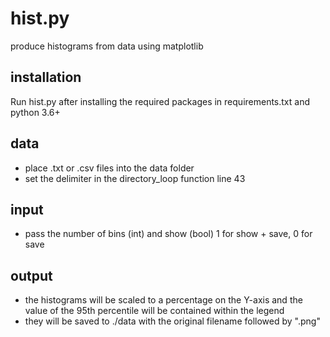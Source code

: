 # hist.py
produce histograms from data using matplotlib

## installation
Run hist.py after installing the required packages in requirements.txt and python 3.6+

## data
- place .txt or .csv files into the data folder
- set the delimiter in the directory_loop function line 43

## input
- pass the number of bins (int) and show (bool) 1 for show + save, 0 for save

## output 
- the histograms will be scaled to a percentage on the Y-axis and the value of the 95th percentile will be contained within the legend
- they will be saved to ./data with the original filename followed by ".png"
